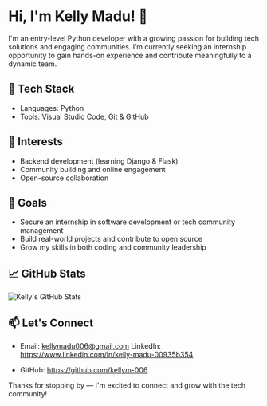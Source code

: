 # Hi, I'm Kelly Madu! 👋

I'm an entry-level Python developer with a growing passion for building tech solutions and engaging communities. I’m currently seeking an internship opportunity to gain hands-on experience and contribute meaningfully to a dynamic team.

## 🧰 Tech Stack
- Languages: Python
- Tools: Visual Studio Code, Git & GitHub

## 💼 Interests
- Backend development (learning Django & Flask)
- Community building and online engagement
- Open-source collaboration

## 🎯 Goals
- Secure an internship in software development or tech community management
- Build real-world projects and contribute to open source
- Grow my skills in both coding and community leadership

## 📈 GitHub Stats
![Kelly's GitHub Stats](https://github-readme-stats.vercel.app/api?username=kellym-006&show_icons=true&theme=radical)

## 📫 Let's Connect
- Email: kellymadu006@gmail.com
  LinkedIn: https://www.linkedin.com/in/kelly-madu-00935b354
  
- GitHub: https://github.com/kellym-006

Thanks for stopping by — I'm excited to connect and grow with the tech community!
